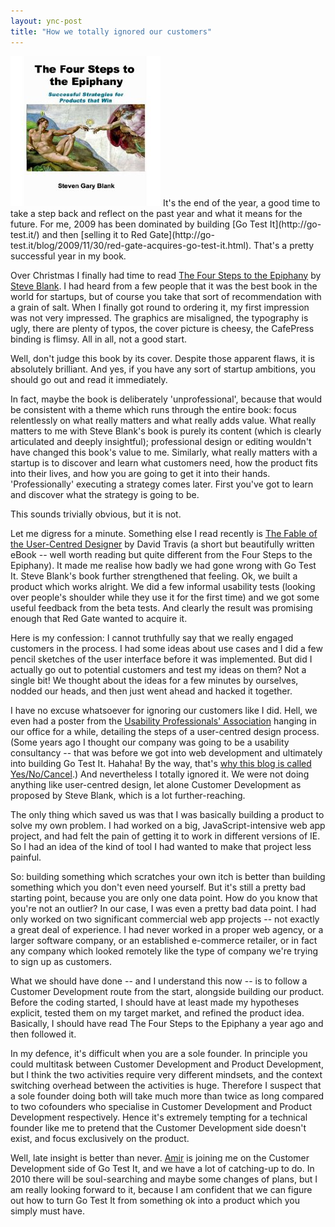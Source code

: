 ```yaml
---
layout: ync-post
title: "How we totally ignored our customers"
---
```


<p><a
href="http://www.cafepress.com/kandsranch"><img src="/static/2009/12/epiphany.jpg" alt="The Four
Steps to the Epiphany" title="The Four Steps to the Epiphany" width="240" height="240"
class="alignleft size-full wp-image-353" /></a> It's the end of the year, a good time to take a step
back and reflect on the past year and what it means for the future. For me, 2009 has been dominated
by building
[Go Test It](http://go-test.it/) and then
[selling it to Red Gate](http://go-test.it/blog/2009/11/30/red-gate-acquires-go-test-it.html).
That's a pretty successful year in my book.</p>

Over Christmas I finally had time to read
[The Four Steps to the Epiphany](http://www.cafepress.com/kandsranch) by
[Steve Blank](http://steveblank.com/). I had heard from a few people that it was the best book in
the world for startups, but of course you take that sort of recommendation with a grain of salt.
When I finally got round to ordering it, my first impression was not very impressed. The graphics
are misaligned, the typography is ugly, there are plenty of typos, the cover picture is cheesy, the
CafePress binding is flimsy. All in all, not a good start.

Well, don't judge this book by its
cover. Despite those apparent flaws, it is absolutely brilliant. And yes, if you have any sort of
startup ambitions, you should go out and read it immediately.

In fact, maybe the book is
deliberately 'unprofessional', because that would be consistent with a theme which runs through the
entire book: focus relentlessly on what really matters and what really adds value. What really
matters to me with Steve Blank's book is purely its content (which is clearly articulated and deeply
insightful); professional design or editing wouldn't have changed this book's value to me.
Similarly, what really matters with a startup is to discover and learn what customers need, how the
product fits into their lives, and how you are going to get it into their hands. 'Professionally'
executing a strategy comes later. First you've got to learn and discover what the strategy is going
to be.

This sounds trivially obvious, but it is not.

Let me digress for a minute. Something else I
read recently is
[The Fable of the User-Centred Designer](http://www.userfocus.co.uk/fable/) by David Travis (a short
but beautifully written eBook -- well worth reading but quite different from the Four Steps to the
Epiphany). It made me realise how badly we had gone wrong with Go Test It. Steve Blank's book
further strengthened that feeling. Ok, we built a product which works alright. We did a few informal
usability tests (looking over people's shoulder while they use it for the first time) and we got
some useful feedback from the beta tests. And clearly the result was promising enough that Red Gate
wanted to acquire it.

Here is my confession: I cannot truthfully say that we really engaged
customers in the process. I had some ideas about use cases and I did a few pencil sketches of the
user interface before it was implemented. But did I actually go out to potential customers and test
my ideas on them? Not a single bit! We thought about the ideas for a few minutes by ourselves,
nodded our heads, and then just went ahead and hacked it together.

I have no excuse whatsoever for
ignoring our customers like I did. Hell, we even had a poster from the
[Usability Professionals' Association](http://www.upassoc.org/) hanging in our office for a while,
detailing the steps of a user-centred design process. (Some years ago I thought our company was
going to be a usability consultancy -- that was before we got into web development and ultimately
into building Go Test It. Hahaha! By the way, that's
[why this blog is called Yes/No/Cancel](/2007/07/19/yes-no-cancel-causes-aspirin-sales-to-soar/).)
And nevertheless I totally ignored it. We were not doing anything like user-centred design, let
alone Customer Development as proposed by Steve Blank, which is a lot further-reaching.

The only
thing which saved us was that I was basically building a product to solve my own problem. I had
worked on a big, JavaScript-intensive web app project, and had felt the pain of getting it to work
in different versions of IE. So I had an idea of the kind of tool I had wanted to make that project
less painful.

So: building something which scratches your own itch is better than building
something which you don't even need yourself. But it's still a pretty bad starting point, because
you are only one data point. How do you know that you're not an outlier? In our case, I was even a
pretty bad data point. I had only worked on two significant commercial web app projects -- not
exactly a great deal of experience. I had never worked in a proper web agency, or a larger software
company, or an established e-commerce retailer, or in fact any company which looked remotely like
the type of company we're trying to sign up as customers.

What we should have done -- and I
understand this now -- is to follow a Customer Development route from the start, alongside building
our product. Before the coding started, I should have at least made my hypotheses explicit, tested
them on my target market, and refined the product idea. Basically, I should have read The Four Steps
to the Epiphany a year ago and then followed it.

In my defence, it's difficult when you are a sole
founder. In principle you could multitask between Customer Development and Product Development, but
I think the two activities require very different mindsets, and the context switching overhead
between the activities is huge. Therefore I suspect that a sole founder doing both will take much
more than twice as long compared to two cofounders who specialise in Customer Development and
Product Development respectively. Hence it's extremely tempting for a technical founder like me to
pretend that the Customer Development side doesn't exist, and focus exclusively on the
product.

Well, late insight is better than never.
[Amir](http://twitter.com/amirmc) is joining me on the Customer Development side of Go Test It, and
we have a lot of catching-up to do. In 2010 there will be soul-searching and maybe some changes of
plans, but I am really looking forward to it, because I am confident that we can figure out how to
turn Go Test It from something ok into a product which you simply must have.
